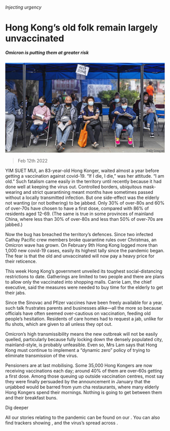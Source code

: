 ###### Injecting urgency

# Hong Kong’s old folk remain largely unvaccinated 

##### Omicron is putting them at greater risk 

![image](images/20220212_CNP002_0.jpg) 

> Feb 12th 2022 

YIM SUET MUI, an 83-year-old Hong Konger, waited almost a year before getting a vaccination against covid-19. “If I die, I die,” was her attitude. “I am old.” Such fatalism came easily in the territory until recently because it had done well at keeping the virus out. Controlled borders, ubiquitous mask-wearing and strict quarantining meant months have sometimes passed without a locally transmitted infection. But one side-effect was the elderly not wanting (or not bothering) to be jabbed. Only 30% of over-80s and 60% of over-70s have chosen to have a first dose, compared with 86% of residents aged 12-69. (The same is true in some provinces of mainland China, where less than 30% of over-80s and less than 50% of over-70s are jabbed.)

Now the bug has breached the territory’s defences. Since two infected Cathay Pacific crew members broke quarantine rules over Christmas, an Omicron wave has grown. On February 9th Hong Kong logged more than 1,000 new covid-19 cases, easily its highest tally since the pandemic began. The fear is that the old and unvaccinated will now pay a heavy price for their reticence.


This week Hong Kong’s government unveiled its toughest social-distancing restrictions to date. Gatherings are limited to two people and there are plans to allow only the vaccinated into shopping malls. Carrie Lam, the chief executive, said the measures were needed to buy time for the elderly to get their jabs.

Since the Sinovac and Pfizer vaccines have been freely available for a year, such talk frustrates parents and businesses alike—all the more so because officials have often seemed over-cautious on vaccination, feeding old people’s hesitation. Residents of care homes had to request a jab, unlike for flu shots, which are given to all unless they opt out.

Omicron’s high transmissibility means the new outbreak will not be easily quelled, particularly because fully locking down the densely populated city, mainland-style, is probably unfeasible. Even so, Mrs Lam says that Hong Kong must continue to implement a “dynamic zero” policy of trying to eliminate transmission of the virus.

Pensioners are at last mobilising. Some 35,000 Hong Kongers are now receiving vaccinations each day; around 40% of them are over-60s getting a first dose. Among those queuing up outside vaccination centres, most say they were finally persuaded by the announcement in January that the unjabbed would be barred from yum cha restaurants, where many elderly Hong Kongers spend their mornings. Nothing is going to get between them and their breakfast buns.

Dig deeper

All our stories relating to the pandemic can be found on our . You can also find trackers showing ,  and the virus’s spread across .

